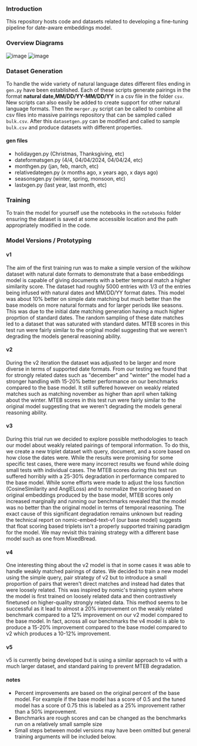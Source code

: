 ### Introduction

This repository hosts code and datasets related to developing a fine-tuning pipeline for date-aware embeddings model.

### Overview Diagrams
![image](https://github.com/khoj-ai/timely/assets/62105787/8ddf3529-2d75-44e2-935a-672f21599889)
![image](https://github.com/khoj-ai/timely/assets/62105787/288f41da-cd6d-404a-9d71-0abb16c9e5ab)

### Dataset Generation

To handle the wide variety of natural language dates different files ending in `gen.py` have been established. Each of these scripts generate pairings in the format **natural date,MM/DD/YY-MM/DD/YY** in a csv file in the folder `csv`. New scripts can also easily be added to create support for other natural language formats. Then the `merger.py` script can be called to combine all csv files into massive pairings repository that can be sampled called `bulk.csv`. After this `datasetgen.p`y can be modified and called to sample `bulk.csv` and produce datasets with different properties.

#### gen files
* holidaygen.py (Christmas, Thanksgiving, etc)
* dateformatsgen.py (4/4, 04/04/2024, 04/04/24, etc)
* monthgen.py (jan, feb, march, etc)
* relativedategen.py (x months ago, x years ago, x days ago)
* seasonsgen.py (winter, spring, monsoon, etc)
* lastxgen.py (last year, last month, etc)

### Training

To train the model for yourself use the notebooks in the `notebooks` folder ensuring the dataset is saved at some accessible location and the path appropriately modified in the code.


### Model Versions / Prototyping

#### v1

The aim of the first training run was to make a simple version of the wikihow dataset with natural date
formats to demonstrate that a base embeddings model is capable of giving documents with a better temporal match a higher similarity score. The dataset had roughly 5000 entries with 1/3 of the entries being infused with natural dates and MM/DD/YY format dates. This model was about 10% better on simple date matching but much better than the base models on more natural formats and for larger periods like seasons. This was due to the initial date matching generation having a much higher proprtion of standard dates. The random sampling of these date matches led to a dataset that was saturated with standard dates. MTEB scores in this test run were fairly similar to the original model suggesting that we weren't degrading the models general reasoning ability.

#### v2

During the v2 iteration the dataset was adjusted to be larger and more diverse in terms of supported date formats. From our testing we found that for strongly related dates such as "december" and "winter" the model had a stronger handling with 15-20% better performance on our benchmarks compared to the base model. It still suffered however on weakly related matches such as matching november as higher than april when talking about the winter. MTEB scores in this test run were fairly similar to the original model suggesting that we weren't degrading the models general reasoning ability.

#### v3

During this trial run we decided to explore possible methodologies to teach our model about weakly related pairings of temporal information. To do this, we create a new triplet dataset with query, document, and a score based on how close the dates were. While the results were promising for some specific test cases, there were many incorrect results we found while doing small tests with individual cases. The MTEB scores during this test run suffered horribly with a 25-30% degradation in performance compared to the base model. While some efforts were made to adjust the loss function (CosineSimilarity and AnglELoss) and to normalize the scoring based on original embeddings produced by the base model, MTEB scores only increased marginally and running our benchmarks revealed that the model was no better than the original model in terms of temporal reasoning. The exact cause of this significant degradation remains unknown but reading the technical report on nomic-embed-text-v1 (our base model) suggests that float scoring based triplets isn't a properly supported training paradigm for the model. We may revisit this training strategy with a different base model such as one from MixedBread.

#### v4

One interesting thing about the v2 model is that in some cases it was able to handle weakly matched pairings of dates. We decided to train a new model using the simple query, pair strategy of v2 but to introduce a small proportion of pairs that weren't direct matches and instead had dates that were loosely related. This was inspired by nomic's training system where the model is first trained on loosely related data and then contrastively finetuned on higher-quality strongly related data. This method seems to be successful as it lead to almost a 20% improvement on the weakly related benchmark compared to a 12% improvement on our v2 model compared to the base model. In fact, across all our benchmarks the v4 model is able to produce a 15-20% improvement compared to the base model compared to v2 which produces a 10-12% improvement.

#### v5
v5 is currently being developed but is using a similar approach to v4 with a much larger dataset, and standard pairing to prevent MTEB degradation.

#### notes
* Percent improvements are based on the original percent of the base model. For example if the base model has a score of 0.5 and the tuned model has a score of 0.75 this is labeled as a 25% improvement rather than a 50% improvement.
* Benchmarks are rough scores and can be changed as the benchmarks run on a relatively small sample size
* Small steps between model versions may have been omitted but general training arguments will be included below.



